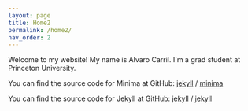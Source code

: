 ```yaml
---
layout: page
title: Home2
permalink: /home2/
nav_order: 2
---
```


Welcome to my website! My name is Alvaro Carril. I'm a grad student at Princeton University.

You can find the source code for Minima at GitHub:
[jekyll][jekyll-organization] /
[minima](https://github.com/jekyll/minima)

You can find the source code for Jekyll at GitHub:
[jekyll][jekyll-organization] /
[jekyll](https://github.com/jekyll/jekyll)


[jekyll-organization]: https://github.com/jekyll
